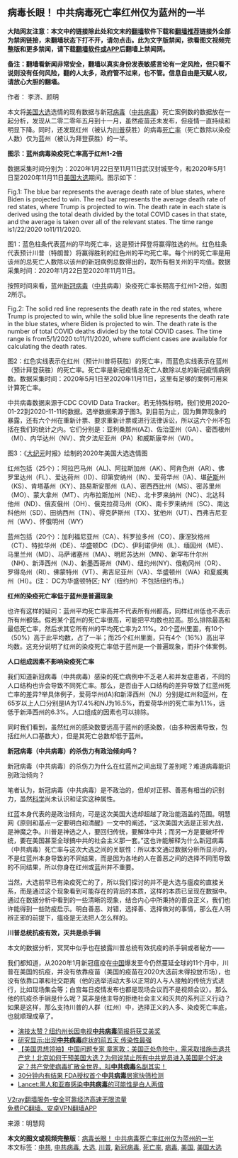  <h2>病毒长眼！ 中共病毒死亡率红州仅为蓝州的一半</h2> <p class="notice"><b>大陆网友注意：本文中的链接除此处和文末的<a href="https://github.com/bannedbook/fanqiang" >翻墙</a>软件下载和<a href="https://github.com/killgcd/justmysocks/blob/master/README.md">翻墙推荐</a>链接外全部为禁网链接，未翻墙状态下打不开，请勿点击。此为文字版禁闻，欲看图文视频完整版和更多禁闻，请下载<a href="https://github.com/bannedbook/fanqiang">翻墙软件或APP</a>后翻墙上禁闻网。</p><p>备注：翻墙看新闻非常安全，翻墙以真实身份发表敏感言论有一定风险，但只看不说则没有任何风险，翻的人太多，政府管不过来，也不管。信息自由是天赋人权，请放心大胆的翻墙。</b></p>  <div class="entry"> <p>作者： 李济、颜明</p> <p>本文将<a href="https://www.bannedbook.org/bnews/tag/%e7%be%8e%e5%9b%bd/" class="st_tag internal_tag" rel="tag" title="标签 美国 下的日志">美国</a><a href="https://www.bannedbook.org/bnews/tag/%e5%a4%a7%e9%80%89/" class="st_tag internal_tag" rel="tag" title="标签 大选 下的日志">大选</a>选情的现有数据与新冠<a href="https://www.bannedbook.org/bnews/tag/%e7%97%85%e6%af%92/" class="st_tag internal_tag" rel="tag" title="标签 病毒 下的日志">病毒</a>（<a href="https://www.bannedbook.org/bnews/tag/%e4%b8%ad%e5%85%b1%e7%97%85%e6%af%92/" class="st_tag internal_tag" rel="tag" title="标签 中共病毒 下的日志">中共病毒</a>）死亡案例数的数据放在一起分析，发现从二零二零年五月到十一月，虽然疫苗还未发布，但疫情一直持续和明显下降。同时，还发现红州（被认为<a href="https://www.bannedbook.org/bnews/tag/%e5%b7%9d%e6%99%ae/" class="st_tag internal_tag" rel="tag" title="标签 川普 下的日志">川普</a>获胜）的病毒<a href="https://www.bannedbook.org/bnews/tag/%E6%AD%BB%E4%BA%A1%E7%8E%87/" class="st_tag internal_tag" rel="tag" title="标签 死亡率 下的日志">死亡率</a>（死亡数除以染疫人数）仅为蓝州（被认为拜登获胜）的一半。</p> <p><strong>图示：蓝州病毒染疫死亡率高于红州1-2倍</strong></p> <p>数据采集时间分别为：2020年1月22日至11月11日武汉封城至今，和2020年5月1日至2020年11月11日<a href="https://www.bannedbook.org/bnews/tag/%e7%be%8e%e5%9b%bd%e5%a4%a7%e9%80%89/" class="st_tag internal_tag" rel="tag" title="标签 美国大选 下的日志">美国大选</a>期间。图示如下：</p> <p>Fig.1: The blue bar represents the average death rate of blue states, where Biden is projected to win. The red bar represents the average death rate of red states, where Trump is projected to win. The death rate in each state is derived using the total death divided by the total COVID cases in that state, and the average is taken over all of the relevant states. The time range is1/22/2020 to11/11/2020.</p> <p>图1：蓝色柱条代表蓝州的平均死亡率，这是预计拜登将赢得胜选的州。红色柱条代表预计川普（特朗普）将赢得胜利的红色州的平均死亡率。每个州的死亡率是用该州的总死亡人数除以该州的新冠病例总数得出的，取所有相关州的平均值。数据采集时间：2020年1月22日至2020年11月11日。</p> <p>按照时间来看，蓝州<a href="https://www.bannedbook.org/bnews/tag/%e6%96%b0%e5%86%a0%e7%97%85%e6%af%92/" class="st_tag internal_tag" rel="tag" title="标签 新冠病毒 下的日志">新冠病毒</a>（<a href="https://www.bannedbook.org/bnews/tag/%e4%b8%ad%e5%85%b1/" class="st_tag internal_tag" rel="tag" title="标签 中共 下的日志">中共</a>病毒）染疫死亡率长期高于红州1-2倍，如图2所示。</p>  <p></p> <p>Fig.2: The solid red line represents the death rate in the red states, where Trump is projected to win, while the solid blue line represents the death rate in the blue states, where Biden is projected to win. The death rate is the number of total COVID deaths divided by the total COVID cases. The time range is from5/1/2020 to11/11/2020, where sufficient cases are available for calculating the death rates.</p> <p>图2：红色实线表示在红州（预计川普将获胜）的死亡率，而蓝色实线表示在蓝州（预计拜登获胜）的死亡率。死亡率是新冠疫情总死亡人数除以总的新冠疫情病例数。数据采集时间：2020年5月1日至2020年11月11日，这里有足够的案例可用来计算死亡率。</p> <p>中共病毒数据来源于CDC COVID Data Tracker。若无特殊标明，我们使用2020-01-22到2020-11-11的数据。选举数据来源于图3。到目前为止，因为舞弊现象的暴露，还有六个州在重新计票、要求重新计票或进行法律诉讼，所以这六个州不包括在我们的统计之内。它们分别是：亚利桑那州(AZ)、佐治亚州（GA）、密西根州（MI）、内华达州（NV）、宾夕法尼亚州（PA）和威斯康辛州（WI）。</p> <p></p> <p>图3：《<span class='wp_keywordlink_affiliate'><a href="http://www.epochtimes.com/" title="大纪元" target="_blank">大纪元</a></span>时报》绘制的2020年美国大选选情图</p> <p>红州包括（25个）：阿拉巴马州（AL)、阿拉斯加州（AK）、阿肯色州（AR）、佛罗里达州（FL）、爱达荷州（ID）、印第安纳州（IN）、爱荷华州（IA）、堪<span class='wp_keywordlink'><a href="https://www.bannedbook.org/forum5/topic42.html" title="萨斯、诚信与自救" target="_blank">萨斯</a></span>州（KS）、肯塔基州（KY）、路易斯安那州（LA）、密西西比州（MS）、密苏里州（MO）、蒙大拿州（MT）、内布拉斯加州（NE）、北卡罗来纳州（NC）、北达科他州（ND）、俄亥俄州（OH）、俄克拉荷马州（OK）、南卡罗来纳州（SC）、南达科他州（SD）、田纳西州（TN）、得克萨斯州（TX）、犹他州（UT）、西弗吉尼亚州（WV）、怀俄明州（WY）</p>  <p>蓝州包括（20个）：加利福尼亚州（CA）、科罗拉多州（CO）、康涅狄格州（CT）、特拉华州（DE）、华盛顿DC（DC）、伊利诺伊州（IL）、缅因州（ME）、马里兰州（MD）、马萨诸塞州（MA）、明尼苏达州（MN）、新罕布什尔州（NH）、新泽西州（NJ）、新墨西哥州（NM）、纽约州(NY)、俄勒冈州（OR）、罗得岛州（RI）、佛蒙特州（VT）、弗吉尼亚州（VA）、华盛顿州（WA）和夏威夷州（HI）。(注： DC为华盛顿特区; NY（纽约州）不包括纽约市。)</p> <p><strong>红州的染疫死亡率低于蓝州是普遍现象</strong></p> <p>也许有这样的疑问：蓝州平均死亡率高并不代表所有州都高，同样红州低也不表示所有州都低。假若某个蓝州的死亡率很高，可能把平均数也拉高。那么排除最高和最低死亡率，然后求其它所有州的平均死亡率为2.11%。20个蓝州里面，有10个（50%）高于此平均数，占了一半；而25个红州里面，只有4个（16%）高出平均数。这充分说明了红州的染疫死亡率低于蓝州是一个普遍现象，而非个体案例。</p> <p><strong>人口组成因素不影响染疫死亡率</strong></p> <p>我们知道新冠病毒（中共病毒）感染的死亡病例中不乏老人和并发症患者，不同的人口结构也许会导致不同死亡率。那么，是否由于人口结构的差异导致了红蓝州死亡率的差异?举具体例子，爱荷华州(IA)和新泽西州（NJ）分别是红州和蓝州，在65岁以上人口分别是IA为17.4%和NJ为16.5%，而爱荷华州的死亡率为1.1%，远低于新泽西州的6.3%。人口组成的因素也可以排除。</p> <p>同时我们看到，虽然红州的感染数要远高于蓝州的感染数，（由多种因素导致，包括红州人口基数大），但是其死亡总数却低于蓝州。</p> <p><strong>新冠病毒（中共病毒）的杀伤力有政治倾向吗？</strong></p>  <p>新冠病毒（中共病毒）的杀伤力为什么在红蓝州之间出现了差别呢？难道病毒能识别政治倾向？</p> <p>笔者认为，新冠病毒（中共病毒）是不政治的，但却对正邪、善恶有相当的识别力，虽然<span class='wp_keywordlink'><a href="https://www.bannedbook.org/forum11/topic309.html" title="禁片：“科学”的棍子" target="_blank">科学</a></span>尚未认识和证实这种属性。</p> <p>红蓝本身代表的是政治倾向，可是这次美国大选却超越了政治能涵盖的范围。明慧网《原则和基点一定要明白和清醒》一文中的阐述，“这次美国大选是正邪大战，是神魔之争。川普是神选之人，要回归传统，要解体中共；而另一方是要破坏传统，要在美国甚至全球搞中共的社会主义那一套。”这也许能解释为什么新冠病毒（中共病毒）死亡率与这次大选之间的关联性：所以本文通过数据分析所显示的，不是红蓝州本身导致的不同结果，而是因为各地的人在善恶之间的选择不同而导致的不同结果，所以你身在红州或蓝州并不重要。</p> <p>当然，大选前早已有染疫死亡的了，所以我们探讨的并不是大选与瘟疫的直接关系，而是通过这个现象看到可能存在的背后的本质，这样的本质已呈现在数据中。通过在数据分析中看到的一些清晰的现象，结合内心中所秉持的善良正义，我们也许能得到一些防疫启示。明白善恶、对错，选择善、选择做对的事情，那么在人明辨正邪的前提下，瘟疫是无法把人怎么样的。</p> <p><strong>川普总统抗疫有效，灭共是杀手锏</strong></p> <p>本文的数据分析，冥冥中似乎也在披露川普总统有效抗疫的杀手锏或者秘方——</p> <p>我们都知道，从2020年1月新冠瘟疫在<span class='wp_keywordlink_affiliate'><a href="https://www.bannedbook.org/" title="中国" target="_blank">中国</a></span>爆发至今仍然蔓延全球的11个月中，川普在美国的抗疫，并没有依靠疫苗（美国的疫苗在2020大选前未得投放市场），也没有依靠口罩和社交距离（他的选举活动大多以正常的人与人接触的传统方式进行，比如现场集会等；白宫每日疫情发布也都是现场会议而不是视频会议）。那么他的抗疫杀手锏是什么呢？莫非是他主导的拒绝社会主义和灭共的系列正义行动？如果是这样，那么支持川普的人群（红州）中，选择正义的人多、染疫死亡率底，也就顺理成章了。</p>  <ul class='op-related-articles' title='相关阅读'> <li><a href='https://www.bannedbook.org/bnews/cnnews/20201122/1435052.html' target='_blank'>演技太赞？纽约州长因电视<b>中共病毒</b>简报将获艾美奖</a></li> <li><a href='https://www.bannedbook.org/bnews/cnnews/20201121/1434438.html' target='_blank'>研究显示:出现<b>中共病毒</b>症状的前五天 传染性最强</a></li> <li><a href='https://www.bannedbook.org/bnews/bannedvideo/20201119/1433395.html' target='_blank'>【美国思想领袖】中国问题专家 章家敦：美国正处危险中，需采取措施击退共产党！北京如何干预美国大选？为何说禁止所有中共党员进入美国是个好决定？共产党使病毒扩散全世界，叫<b>中共病毒</b>名副其实！</a></li> <li><a href='https://www.bannedbook.org/bnews/cnnews/20201119/1433271.html' target='_blank'>30分钟内有结果 FDA授权首个<b>中共病毒</b>居家快筛检测</a></li> <li><a href='https://www.bannedbook.org/bnews/cnnews/20201118/1432682.html' target='_blank'>Lancet:黑人和亚裔感染<b>中共病毒</b>的可能性是白人两倍</a></li> </ul> <p class="texttj"> <a href="https://www.bannedbook.org/forum23/topic22702.html" target="_blank">V2ray翻墙服务-安全可靠经济高速无限流量</a><br/> <a href="https://github.com/bannedbook/fanqiang/wiki/%E7%A6%81%E9%97%BB%E7%BD%91%E5%AE%89%E5%8D%93%E7%BF%BB%E5%A2%99%E6%96%B0%E9%97%BBAPP" target="_blank">免费PC翻墙、安卓VPN翻墙APP</a></p><p> 来源：明慧网 </p><a name='sharetosocial'></a>       <div><b>本文的图文或视频完整版</b>：<a href='https://www.bannedbook.org/bnews/comments/20201122/1435063.html'>病毒长眼！ 中共病毒死亡率红州仅为蓝州的一半</a></div>  </div><!--END ENTRY--> <div class="postfooter"> <div>本文标签：<a href="https://www.bannedbook.org/bnews/tag/%e4%b8%ad%e5%85%b1/" rel="tag">中共</a>, <a href="https://www.bannedbook.org/bnews/tag/%e4%b8%ad%e5%85%b1%e7%97%85%e6%af%92/" rel="tag">中共病毒</a>, <a href="https://www.bannedbook.org/bnews/tag/%e5%a4%a7%e9%80%89/" rel="tag">大选</a>, <a href="https://www.bannedbook.org/bnews/tag/%e5%b7%9d%e6%99%ae/" rel="tag">川普</a>, <a href="https://www.bannedbook.org/bnews/tag/%e6%96%b0%e5%86%a0%e7%97%85%e6%af%92/" rel="tag">新冠病毒</a>, <a href="https://www.bannedbook.org/bnews/tag/%E6%AD%BB%E4%BA%A1%E7%8E%87/" rel="tag">死亡率</a>, <a href="https://www.bannedbook.org/bnews/tag/%e7%97%85%e6%af%92/" rel="tag">病毒</a>, <a href="https://www.bannedbook.org/bnews/tag/%e7%be%8e%e5%9b%bd/" rel="tag">美国</a>, <a href="https://www.bannedbook.org/bnews/tag/%e7%be%8e%e5%9b%bd%e5%a4%a7%e9%80%89/" rel="tag">美国大选</a></div>  </div><!--END POSTFOOTER--> 